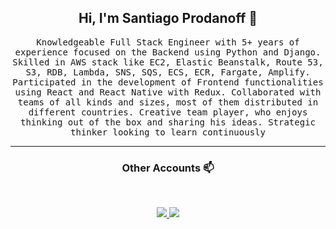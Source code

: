 
<h2 align="center"> Hi, I'm Santiago Prodanoff 👋 <br/> </h2> 


<p align="center"> <samp>Knowledgeable Full Stack Engineer with 5+ years of experience focused on the Backend using Python and Django. Skilled in AWS stack like EC2, Elastic Beanstalk, Route 53, S3, RDB, Lambda, SNS, SQS, ECS, ECR, Fargate, Amplify. Participated in the development of Frontend functionalities using React and React Native with Redux.
Collaborated with teams of all kinds and sizes, most of them distributed in different countries. Creative team player, who enjoys thinking out of the box and sharing his ideas. Strategic thinker looking to learn continuously

  
____



<h3 align="center"> Other Accounts 📫 </h3>
<br />
<p align="center">
  <a href="https://www.linkedin.com/in/santiago-prodanoff-b97256100/" target="_blank">
    <img src="https://img.shields.io/badge/LinkedIn-%230077B5.svg?&style=flat-square&logo=linkedin&logoColor=white">
  </a>

  <a href="https://github.com/santiagoprodanoff/" target="_blank">
    <img src="https://img.shields.io/badge/Github-%230A0A0A.svg?&style=flat-square&logo=Github&logoColor=white">  
  </a>
</p>
